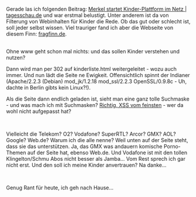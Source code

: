 <html><body><p>Gerade las ich folgenden Beitrag: <a href="http://www.tagesschau.de/inland/netzfuerkinder2.html" target="_blank">Merkel startet Kinder-Plattform im Netz | tagesschau.de</a> und war erstmal belustigt. Unter anderem ist da von Filterung von Webinhalten für Kinder die Rede. Ob das gut oder schlecht ist, soll jeder selbst wissen. Viel trauriger fand ich aber die Webseite von diesem Finn: <a href="http://www.fragfinn.de" target="_blank">fragfinn.de</a>.<br>

<br>

Ohne www geht schon mal nichts: und das sollen Kinder verstehen und nutzen?<br>

Dann wird man per 302 auf kinderliste.html weitergeleitet - wozu auch immer. Und nun lädt die Seite ne Ewigkeit. Offensichtlich spinnt der Indianer (Apache/2.2.3 (Debian) mod_jk/1.2.18 mod_ssl/2.2.3 OpenSSL/0.9.8c - Uh, dachte in Berlin gibts kein Linux?!).<br>

Als die Seite dann endlich geladen ist, sieht man eine ganz tolle Suchmaske - und was mach ich mit Suchmasken? <a href="http://www.fragfinn.de/kinderliste/suche.html?q=%3Ch1%3EFrau+Merkel+ist+doof+-+sie+mag+XSS%3C%2Fh1%3E%3Cimg+src%3D%22http%3A%2F%2Fgoat.cx%2Fpump.jpg%22%3E&amp;submitted=true&amp;x=0&amp;y=0" target="_blank">Richtig, XSS vom feinsten</a> - wer da wohl nicht aufgepasst hat?<br>

<br>

Vielleicht die Telekom? O2? Vodafone? SuperRTL? Arcor? GMX? AOL? Google? Web.de? Warum ich die alle nenne? Weil unten auf der Seite steht, dass sie das unterstützen. Ja, das GMX was andauern komische Porno-Themen auf der Seite hat, ebenso Web.de. Und Vodafone ist mit den tollen Klingelton/Schmu Abos nicht besser als Jamba... Vom Rest sprech ich gar nicht erst. Und den soll ich meine Kinder anvertrauen? Na danke...<br>

<br>

Genug Rant für heute, ich geh nach Hause...</p></body></html>